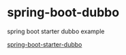 # spring-boot-dubbo

spring boot starter dubbo example

[spring-boot-starter-dubbo](https://gitee.com/reger/spring-boot-starter-dubbo)

